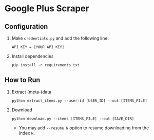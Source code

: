 # Google Plus Scraper
## Configuration
1. Make `credentials.py` and add the following line:
    ```
    API_KEY = [YOUR_API_KEY]
    ```
1. Install dependencies
    ```
    pip install -r requirements.txt
    ```

## How to Run
1. Extract (meta-)data
    ```
    python extract_items.py --user-id [USER_ID] --out [ITEMS_FILE]
    ```
1. Download
    ```
    python download.py --items [ITEMS_FILE] --out [SAVE_DIR]
    ```
    * You may add `--resume N` option to resume downloading from the index `N`.
